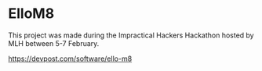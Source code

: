 # ElloM8

This project was made during the Impractical Hackers Hackathon hosted by MLH between 5-7 February.

https://devpost.com/software/ello-m8
